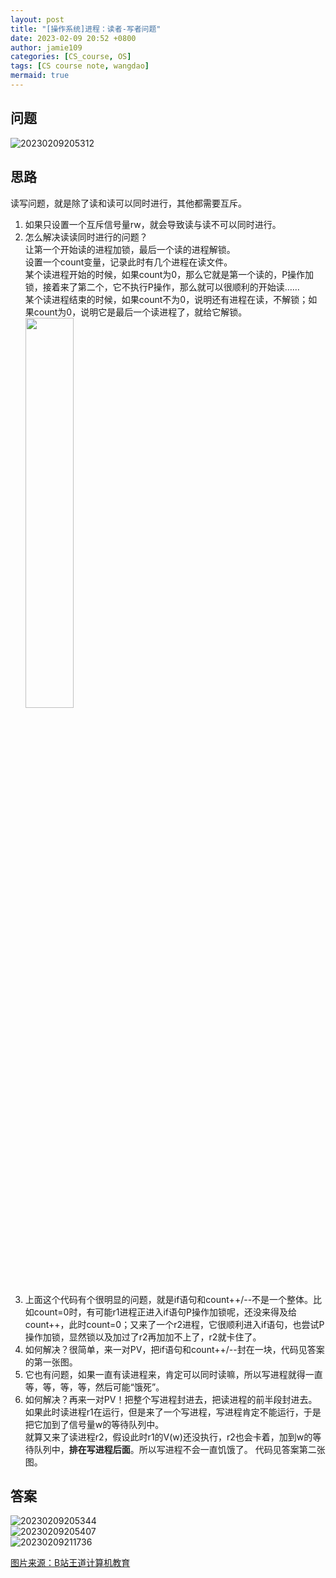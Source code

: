 ```yaml
---
layout: post
title: "[操作系统]进程：读者-写者问题"
date: 2023-02-09 20:52 +0800
author: jamie109
categories: [CS_course, OS]
tags: [CS course note, wangdao]
mermaid: true
---
```

## 问题  
![20230209205312](https://cdn.jsdelivr.net/gh/jamie109/my-img/for-VSCode/20230209205312.png)

## 思路  

读写问题，就是除了读和读可以同时进行，其他都需要互斥。

1. 如果只设置一个互斥信号量rw，就会导致读与读不可以同时进行。  
2. 怎么解决读读同时进行的问题？   
   让第一个开始读的进程加锁，最后一个读的进程解锁。   
   设置一个count变量，记录此时有几个进程在读文件。   
   某个读进程开始的时候，如果count为0，那么它就是第一个读的，P操作加锁，接着来了第二个，它不执行P操作，那么就可以很顺利的开始读……   
   某个读进程结束的时候，如果count不为0，说明还有进程在读，不解锁；如果count为0，说明它是最后一个读进程了，就给它解锁。  
   <img src="https://cdn.jsdelivr.net/gh/jamie109/my-img/for-VSCode/20230209214418.png" width="40%">  
3. 上面这个代码有个很明显的问题，就是if语句和count++/--不是一个整体。比如count=0时，有可能r1进程正进入if语句P操作加锁呢，还没来得及给count++，此时count=0；又来了一个r2进程，它很顺利进入if语句，也尝试P操作加锁，显然锁以及加过了r2再加加不上了，r2就卡住了。   
4. 如何解决？很简单，来一对PV，把if语句和count++/--封在一块，代码见答案的第一张图。   
5. 它也有问题，如果一直有读进程来，肯定可以同时读嘛，所以写进程就得一直等，等，等，等，然后可能“饿死”。   
6. 如何解决？再来一对PV！把整个写进程封进去，把读进程的前半段封进去。   
   如果此时读进程r1在运行，但是来了一个写进程，写进程肯定不能运行，于是把它加到了信号量w的等待队列中。   
   就算又来了读进程r2，假设此时r1的V(w)还没执行，r2也会卡着，加到w的等待队列中，**排在写进程后面**。所以写进程不会一直饥饿了。
   代码见答案第二张图。

## 答案   
![20230209205344](https://cdn.jsdelivr.net/gh/jamie109/my-img/for-VSCode/20230209205344.png)  
![20230209205407](https://cdn.jsdelivr.net/gh/jamie109/my-img/for-VSCode/20230209205407.png)   
![20230209211736](https://cdn.jsdelivr.net/gh/jamie109/my-img/for-VSCode/20230209211736.png)

[图片来源：B站王道计算机教育](https://www.bilibili.com/video/BV1YE411D7nH?p=8&spm_id_from=pageDriver&vd_source=38881132948112534788036151fc388f)